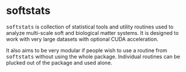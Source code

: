 # softstats
<tt>softstats</tt> is collection of statistical tools and utility routines used to analyze multi-scale soft and biological matter systems. It is designed to work with very large datasets with optional CUDA acceleration.

It also aims to be very modular if people wish to use a routine from <tt>softstats</tt> without using the whole package. Individual routines can be plucked out of the package and used alone.
